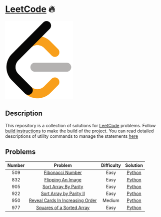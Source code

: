 # [LeetCode][leetcode] 🔥

![LeetCodeLogo](assets/images/leetcode_logo.png)


## Description

This repository is a collection of solutions for [LeetCode][leetcode] problems.
Follow [build instructions][build_instructions] to make the build of the
project. You can read detailed descriptions of utility commands to manage the
statements [here][command_description]


## Problems

| Number        | Problem                                        | Difficulty | Solution               |
|:-------------:|:----------------------------------------------:|:----------:|:----------------------:|
| 509           | [Fibonacci Number][509_problem]                |  Easy      | [Python][509_solution] |
| 832           | [Flipping An Image][832_problem]               |  Easy      | [Python][832_solution] |
| 905           | [Sort Array By Parity][905_problem]            |  Easy      | [Python][905_solution] |
| 922           | [Sort Array by Parity II][922_problem]         |  Easy      | [Python][922_problem]  |
| 950           | [Reveal Cards In Increasing Order][950_problem]|  Medium    | [Python][950_solution] |
| 977           | [Squares of a Sorted Array][977_problem]       |  Easy      | [Python][977_solution] |



[leetcode]: https://leetcode.com
[build_instructions]: docs/BUILD.md
[command_description]: docs/COMMANDS.md
[509_problem]: https://leetcode.com/problems/fibonacci-number/
[509_solution]: solutions/array/fibonacci_number.py
[832_problem]: https://leetcode.com/problems/flipping-an-image/
[832_solution]: solutions/arrays/flipping_an_image.py
[905_problem]: https://leetcode.com/problems/sort-array-by-parity/
[905_solution]: solutions/arrays/sort_array_by_parity.py
[922_problem]: https://leetcode.com/problems/sort-array-by-parity-ii/
[922_solution]: solutions/arrays/sort_array_by_parity_ii.py
[950_problem]: https://leetcode.com/problems/reveal-cards-in-increasing-order/
[950_solution]: solutions/arrays/reveal_cards_in_increasing_order.py
[977_problem]: https://leetcode.com/problems/squares-of-a-sorted-array/
[977_solution]: solutions/arrays/squares_of_a_sorted_array.py
